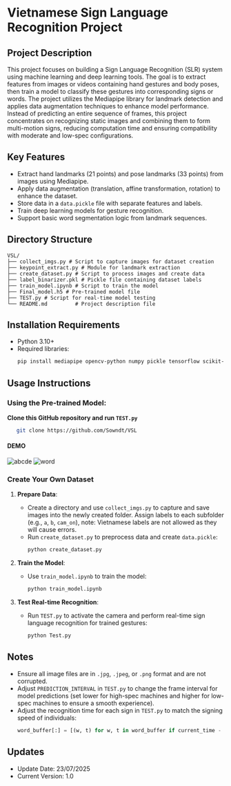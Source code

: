 # Vietnamese Sign Language Recognition Project

## Project Description
This project focuses on building a Sign Language Recognition (SLR) system using machine learning and deep learning tools. The goal is to extract features from images or videos containing hand gestures and body poses, then train a model to classify these gestures into corresponding signs or words. The project utilizes the Mediapipe library for landmark detection and applies data augmentation techniques to enhance model performance. Instead of predicting an entire sequence of frames, this project concentrates on recognizing static images and combining them to form multi-motion signs, reducing computation time and ensuring compatibility with moderate and low-spec configurations.

## Key Features
- Extract hand landmarks (21 points) and pose landmarks (33 points) from images using Mediapipe.
- Apply data augmentation (translation, affine transformation, rotation) to enhance the dataset.
- Store data in a `data.pickle` file with separate features and labels.
- Train deep learning models for gesture recognition.
- Support basic word segmentation logic from landmark sequences.

## Directory Structure
```
VSL/
├── collect_imgs.py # Script to capture images for dataset creation
├── keypoint_extract.py # Module for landmark extraction
├── create_dataset.py # Script to process images and create data
├── label_binarizer.pkl # Pickle file containing dataset labels
├── train_model.ipynb # Script to train the model
├── Final_model.h5 # Pre-trained model file
├── TEST.py # Script for real-time model testing
└── README.md         # Project description file
```

## Installation Requirements
- Python 3.10+
- Required libraries:
  ```bash
  pip install mediapipe opencv-python numpy pickle tensorflow scikit-learn
  ```

## Usage Instructions

### Using the Pre-trained Model:
**Clone this GitHub repository and run `TEST.py`**
  ```bash
     git clone https://github.com/Sowndt/VSL
  ```
#### DEMO

![abcde](https://github.com/user-attachments/assets/a3e0846e-8390-4aab-9701-e1bb3d7dbd83)
![word](https://github.com/user-attachments/assets/381f042a-e194-4843-aae7-cb6e5ac8665c)

### Create Your Own Dataset
1. **Prepare Data**:
   - Create a directory and use `collect_imgs.py` to capture and save images into the newly created folder. Assign labels to each subfolder (e.g., `a`, `b`, `cam_on`), note: Vietnamese labels are not allowed as they will cause errors.
   - Run `create_dataset.py` to preprocess data and create `data.pickle`:
     ```bash
     python create_dataset.py
     ```

2. **Train the Model**:
   - Use `train_model.ipynb` to train the model:
     ```bash
     python train_model.ipynb
     ```

3. **Test Real-time Recognition**:
   - Run `TEST.py` to activate the camera and perform real-time sign language recognition for trained gestures:
     ```bash
     python Test.py
     ```

## Notes
- Ensure all image files are in `.jpg`, `.jpeg`, or `.png` format and are not corrupted.
- Adjust `PREDICTION_INTERVAL` in `TEST.py` to change the frame interval for model predictions (set lower for high-spec machines and higher for low-spec machines to ensure a smooth experience).
- Adjust the recognition time for each sign in `TEST.py` to match the signing speed of individuals:
     ```Python
     word_buffer[:] = [(w, t) for w, t in word_buffer if current_time - t <= 2]
     ```

## Updates
- Update Date: 23/07/2025
- Current Version: 1.0
